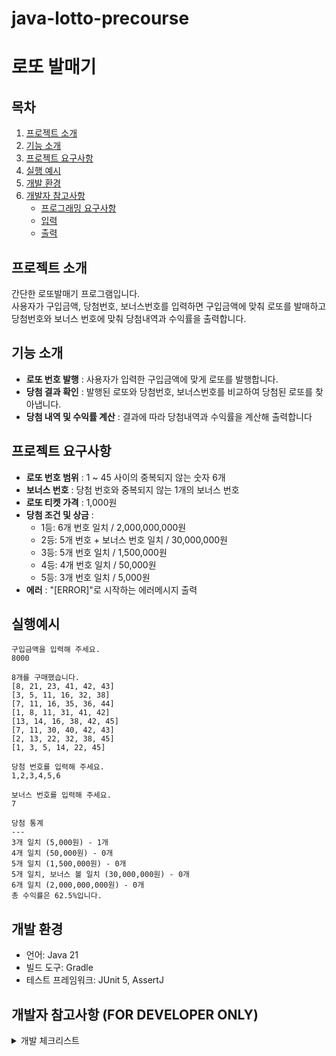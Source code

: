 # java-lotto-precourse
# 로또 발매기

## 목차
1. [프로젝트 소개](#프로젝트-소개)
2. [기능 소개](#기능-소개)
3. [프로젝트 요구사항](#프로젝트-요구사항)
4. [실행 예시](#실행예시)
5. [개발 환경](#개발-환경)
6. [개발자 참고사항](#개발자-참고사항-for-developer-only)
   * [프로그래밍 요구사항](#프로그래밍-요구사항)
   * [입력](#입력)
   * [출력](#출력)

## 프로젝트 소개
간단한 로또발매기 프로그램입니다. </br> 사용자가 구입금액, 당첨번호, 보너스번호를 입력하면 구입금액에 맞춰 로또를 발매하고 당첨번호와 보너스 번호에 맞춰 당첨내역과 수익률을 출력합니다.

## 기능 소개
* **로또 번호 발행** : 사용자가 입력한 구입금액에 맞게 로또를 발행합니다.
* **당첨 결과 확인** : 발행된 로또와 당첨번호, 보너스번호를 비교하여 당첨된 로또를 찾아냅니다.
* **당첨 내역 및 수익률 계산** : 결과에 따라 당첨내역과 수익률을 계산해 출력합니다

## 프로젝트 요구사항
* **로또 번호 범위** : 1 ~ 45 사이의 중복되지 않는 숫자 6개
* **보너스 번호** : 당첨 번호와 중복되지 않는 1개의 보너스 번호
* **로또 티켓 가격** : 1,000원
* **당첨 조건 및 상금** :
  * 1등: 6개 번호 일치 / 2,000,000,000원
  * 2등: 5개 번호 + 보너스 번호 일치 / 30,000,000원
  * 3등: 5개 번호 일치 / 1,500,000원
  * 4등: 4개 번호 일치 / 50,000원
  * 5등: 3개 번호 일치 / 5,000원
*  **에러** : "[ERROR]"로 시작하는 에러메시지 출력

## 실행예시
```angular2html
구입금액을 입력해 주세요.
8000

8개를 구매했습니다.
[8, 21, 23, 41, 42, 43] 
[3, 5, 11, 16, 32, 38] 
[7, 11, 16, 35, 36, 44] 
[1, 8, 11, 31, 41, 42] 
[13, 14, 16, 38, 42, 45] 
[7, 11, 30, 40, 42, 43] 
[2, 13, 22, 32, 38, 45] 
[1, 3, 5, 14, 22, 45]

당첨 번호를 입력해 주세요.
1,2,3,4,5,6

보너스 번호를 입력해 주세요.
7

당첨 통계
---
3개 일치 (5,000원) - 1개
4개 일치 (50,000원) - 0개
5개 일치 (1,500,000원) - 0개
5개 일치, 보너스 볼 일치 (30,000,000원) - 0개
6개 일치 (2,000,000,000원) - 0개
총 수익률은 62.5%입니다.

```

## 개발 환경
* 언어: Java 21
* 빌드 도구: Gradle
* 테스트 프레임워크: JUnit 5, AssertJ

## 개발자 참고사항 (FOR DEVELOPER ONLY)
<details> <summary>개발 체크리스트</summary>

### 프로그래밍 요구사항
1. ident depth는 2까지만 허용
2. 3항 연산자 사용불가
3. 테스트코드 구현(단위테스트)
4. 메서드의 길이는 15라인까지만 허용
5. else 사용불가
6. Enum 사용
7. 로또를 발행할때는 ```camp.nextstep.edu.missionutils.Randoms``` 의 ```pickUniqueNumbersInRange()```를 사용해야함
8. 에러발생시 명확한 유형의 에러처리를 하고 ```[ERROR]```로 시작하는 메시지를 출력하고 다시 입력받는다

### 입력
1. 구입금액 
   * [ ] 숫자 or 문자 판별
   * [ ] 1000으로 나누어 떨어지는지 판별
2. 당첨번호
   * [x] 6개의 숫자로 파싱되는지 판별
   * [x] 각각의 숫자가 1 ~ 45 사이의 숫자인지 판별
   * [x] 같은 숫자가 있는지 없는지 판별
3. 보너스번호
   * [ ] 숫자인지 판별
   * [ ] 1 ~ 45 사이의 숫자인지판별
   * [ ] 당첨번호와 중복되는 숫자인지 판별

### 출력
* [ ] 발행 할 로또 갯수 출력
* [ ] 발행한 로또 번호 출력 ( [숫자,숫자,...] )
* [ ] 당첨 내역 출력
* [ ] 수익률 계산 = (총 담첨금 / 구입금액) X 100

</details>